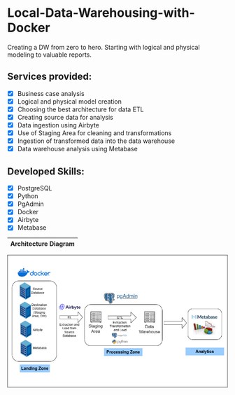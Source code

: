 # Local-Data-Warehousing-with-Docker
Creating a DW from zero to hero. Starting with logical and physical modeling to valuable reports.

## Services provided:
- [x] Business case analysis
- [x] Logical and physical model creation
- [x] Choosing the best architecture for data ETL
- [x] Creating source data for analysis
- [x] Data ingestion using Airbyte
- [x] Use of Staging Area for cleaning and transformations
- [x] Ingestion of transformed data into the data warehouse
- [x] Data warehouse analysis using Metabase

## Developed Skills:
- [x] PostgreSQL
- [x] Python
- [x] PgAdmin
- [x] Docker
- [x] Airbyte
- [x] Metabase

| Architecture Diagram |
|:--:|
<img src="/Architecture Diagram.png">

